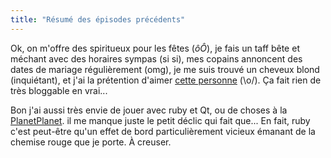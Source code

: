 ```yaml
---
title: "Résumé des épisodes précédents"
---
```


Ok, on m'offre des spiritueux pour les fêtes (_ôÔ_), je fais un taff bête et
méchant avec des horaires sympas (si si), mes copains annoncent des dates de
mariage régulièrement (omg), je me suis trouvé un cheveux blond (inquiétant),
et j'ai la prétention d'aimer [cette personne](http://blog.inini.org) (\o/).
Ça fait rien de très bloggable en vrai...

Bon j'ai aussi très envie de jouer avec ruby et Qt, ou de choses à la
[PlanetPlanet](http://planetplanet.org). il me manque juste le petit déclic
qui fait que... En fait, ruby c'est peut-être qu'un effet de bord
particulièrement vicieux émanant de la chemise rouge que je porte. À creuser.

